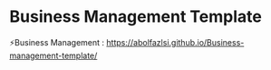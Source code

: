 # Business Management Template

⚡Business Management :  https://abolfazlsi.github.io/Business-management-template/

